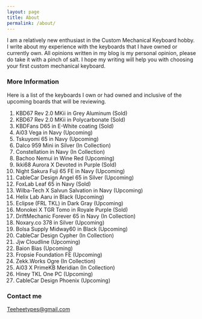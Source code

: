 ```yaml
---
layout: page
title: About
permalink: /about/
---
```


I am a relatively new enthusiast in the Custom Mechanical Keyboard hobby.
I write about my experience with the keyboards that I have owned or currently own.
All opinions written in my blog is my personal opinion, please do take it with a pinch of salt.
I hope my writing will help you with choosing your first custom mechanical keyboard.

### More Information

Here is a list of the keyboards I own or had owned and inclusive of the upcoming boards that will be reviewing.

1. KBD67 Rev 2.0 MKii in Grey Aluminum (Sold)
2. KBD67 Rev 2.0 MKii in Polycarbonate (Sold)
3. KBDFans D65 in E-White coating (Sold)
4. Ai03 Vega in Navy (Upcoming)
5. Tskuyomi 65 in Navy (Upcoming)
6. Dalco 959 Mini in Silver (In Collection)
7. Constellation in Navy (In Collection)
8. Bachoo Nemui in Wine Red (Upcoming)
9. Ikki68 Aurora X Devoted in Purple (Sold)
10. Night Sakura Fuji 65 FE in Navy (Upcoming)
11. CableCar Design Angel 65 in Silver (Upcoming)
12. FoxLab Leaf 65 in Navy (Sold)
13. Wilba-Tech X Salvun Salvation in Navy (Upcoming)
14. Helix Lab Aaru in Black (Upcoming)
15. Eclipse (FRL TKL) in Dark Gray (Upcoming)
16. Monokei X TGR Tomo in Royale Purple (Sold)
17. DriftMechanic Forever 65 in Navy (In Collection) 
18. Noxary.co 378 in Silver (Upcoming)
19. Bolsa Supply Midway60 in Black (Upcoming)
20. CableCar Design Cypher (In Collection)
21. Jjw Cloudline (Upcoming)
22. Baion Bias (Upcoming)
23. Fropsie Foundation FE (Upcoming)
24. Zekk.Works Ogre (In Collection)
25. Ai03 X PrimeKB Meridian (In Collection)
26. Hiney TKL One PC (Upcoming)
27. CableCar Design Phoenix (Upcoming)

### Contact me

[Teeheetypes@gmail.com](mailto:Teeheetypes@gmail.com)
